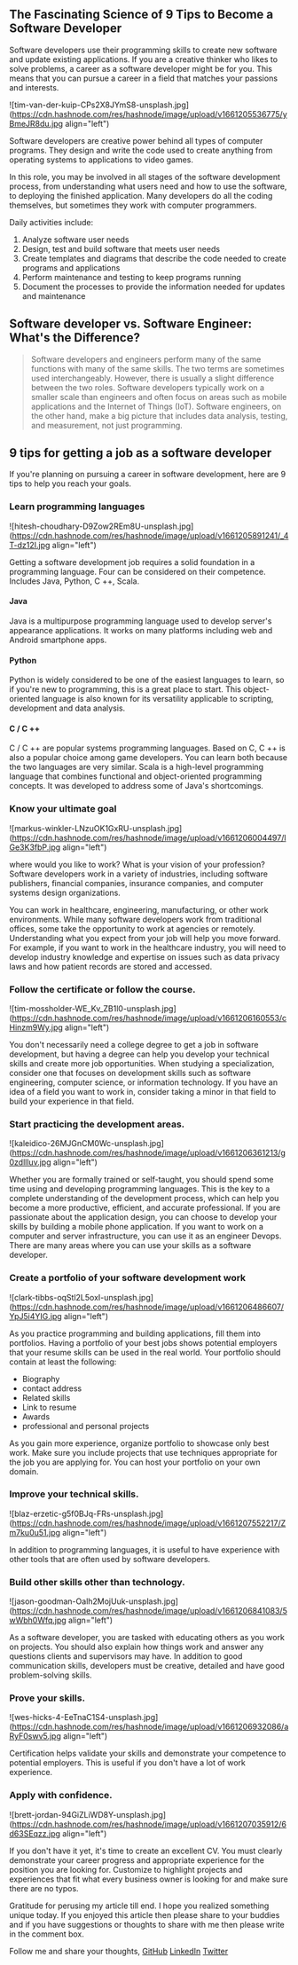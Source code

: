 ## The Fascinating Science of 9 Tips to Become a Software Developer

Software developers use their programming skills to create new software and update existing applications. If you are a creative thinker who likes to solve problems, a career as a software developer might be for you. This means that you can pursue a career in a field that matches your passions and interests. 


![tim-van-der-kuip-CPs2X8JYmS8-unsplash.jpg](https://cdn.hashnode.com/res/hashnode/image/upload/v1661205536775/yBmeJR8du.jpg align="left")

Software developers are creative power behind all types of computer programs. They design and write the code used to create anything from operating systems to applications to video games.

In this role, you may be involved in all stages of the software development process, from understanding what users need and how to use the software, to deploying the finished application. Many developers do all the coding themselves, but sometimes they work with computer programmers.

Daily activities include:

1. Analyze software user needs
2. Design, test and build software that meets user needs
3. Create templates and diagrams that describe the code needed to create programs and applications
4. Perform maintenance and testing to keep programs running
5. Document the processes to provide the information needed for updates and maintenance

## Software developer vs. Software Engineer: What's the Difference?

> Software developers and engineers perform many of the same functions with many of the same skills. The two terms are sometimes used interchangeably. However, there is usually a slight difference between the two roles. Software developers typically work on a smaller scale than engineers and often focus on areas such as mobile applications and the Internet of Things (IoT). Software engineers, on the other hand, make a big picture that includes data analysis, testing, and measurement, not just programming.


## 9 tips for getting a job as a software developer

If you're planning on pursuing a career in software development, here are 9 tips to help you reach your goals.

### Learn programming languages


![hitesh-choudhary-D9Zow2REm8U-unsplash.jpg](https://cdn.hashnode.com/res/hashnode/image/upload/v1661205891241/_4T-dz12I.jpg align="left")

Getting a software development job requires a solid foundation in a programming language. Four can be considered on their competence. Includes Java, Python, C ++, Scala.

#### Java

Java is a multipurpose programming language used to develop server's appearance applications. It works on many platforms including web and Android smartphone apps.

#### Python

Python is widely considered to be one of the easiest languages ​​to learn, so if you're new to programming, this is a great place to start. This object-oriented language is also known for its versatility applicable to scripting, development and data analysis.

#### C / C ++

C / C ++ are popular systems programming languages. Based on C, C ++ is also a popular choice among game developers. You can learn both because the two languages ​​are very similar. Scala is a high-level programming language that combines functional and object-oriented programming concepts. It was developed to address some of Java's shortcomings. 


### Know your ultimate goal


![markus-winkler-LNzuOK1GxRU-unsplash.jpg](https://cdn.hashnode.com/res/hashnode/image/upload/v1661206004497/lGe3K3fbP.jpg align="left")

where would you like to work? What is your vision of your profession? Software developers work in a variety of industries, including software publishers, financial companies, insurance companies, and computer systems design organizations.



You can work in healthcare, engineering, manufacturing, or other work environments. While many software developers work from traditional offices, some take the opportunity to work at agencies or remotely. Understanding what you expect from your job will help you move forward. For example, if you want to work in the healthcare industry, you will need to develop industry knowledge and expertise on issues such as data privacy laws and how patient records are stored and accessed.

### Follow the certificate or follow the course.


![tim-mossholder-WE_Kv_ZB1l0-unsplash.jpg](https://cdn.hashnode.com/res/hashnode/image/upload/v1661206160553/cHinzm9Wy.jpg align="left")

You don't necessarily need a college degree to get a job in software development, but having a degree can help you develop your technical skills and create more job opportunities. When studying a specialization, consider one that focuses on development skills such as software engineering, computer science, or information technology. If you have an idea of ​​a field you want to work in, consider taking a minor in that field to build your experience in that field.




### Start practicing the development areas. 


![kaleidico-26MJGnCM0Wc-unsplash.jpg](https://cdn.hashnode.com/res/hashnode/image/upload/v1661206361213/g0zdllluv.jpg align="left")

Whether you are formally trained or self-taught, you should spend some time using and developing programming languages. This is the key to a complete understanding of the development process, which can help you become a more productive, efficient, and accurate professional. If you are passionate about the application design, you can choose to develop your skills by building a mobile phone application. If you want to work on a computer and server infrastructure, you can use it as an engineer Devops. There are many areas where you can use your skills as a software developer.



### Create a portfolio of your software development work


![clark-tibbs-oqStl2L5oxI-unsplash.jpg](https://cdn.hashnode.com/res/hashnode/image/upload/v1661206486607/YpJ5i4YIG.jpg align="left")

As you practice programming and building applications, fill them into portfolios. Having a portfolio of your best jobs shows potential employers that your resume skills can be used in the real world. Your portfolio should contain at least the following:

- Biography
- contact address
- Related skills
- Link to resume
- Awards
- professional and personal projects

As you gain more experience, organize  portfolio to showcase only best work. Make sure you include projects that use techniques appropriate for the job you are applying for. You can host your portfolio on your own domain.

### Improve your technical skills.



![blaz-erzetic-g5f0BJq-FRs-unsplash.jpg](https://cdn.hashnode.com/res/hashnode/image/upload/v1661207552217/Zm7ku0u51.jpg align="left")

In addition to programming languages, it is useful to have experience with other tools that are often used by software developers. 


### Build other skills other than technology.


![jason-goodman-Oalh2MojUuk-unsplash.jpg](https://cdn.hashnode.com/res/hashnode/image/upload/v1661206841083/5wWbh0Wfq.jpg align="left")


As a software developer, you are tasked with educating others as you work on projects. You should also explain how things work and answer any questions clients and supervisors may have. In addition to good communication skills, developers must be creative, detailed and have good problem-solving skills.


### Prove your skills.


![wes-hicks-4-EeTnaC1S4-unsplash.jpg](https://cdn.hashnode.com/res/hashnode/image/upload/v1661206932086/aRyF0swv5.jpg align="left")

Certification helps validate your skills and demonstrate your competence to potential employers. This is useful if you don't have a lot of work experience. 

### Apply with confidence.


![brett-jordan-94GiZLiWD8Y-unsplash.jpg](https://cdn.hashnode.com/res/hashnode/image/upload/v1661207035912/6d63SEqzz.jpg align="left")


If you don't have it yet, it's time to create an excellent CV. You must clearly demonstrate your career progress and appropriate experience for the position you are looking for. Customize to highlight projects and experiences that fit what every business owner is looking for and make sure there are no typos.



Gratitude for perusing my article till end. I hope you realized something unique today. If you enjoyed this article then please share to your buddies and if you have suggestions or thoughts to share with me then please write in the comment box.


Follow me and share your thoughts,
[GitHub](https://github.com/MakendranG)
[LinkedIn](https://www.linkedin.com/in/makendran/)
[Twitter](https://twitter.com/MakendranG)